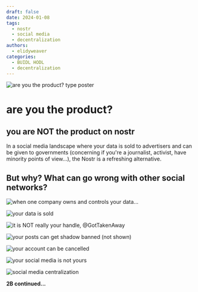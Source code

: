 ```yaml
---
draft: false
date: 2024-01-08 
tags:
  - nostr
  - social media
  - decentralization
authors:
  - elidyweaver
categories:
  - BUIDL HODL
  - decentralization
---
```


![are you the product? type poster](../../assets/images/gift-and-nemesis/you-are-the-product-1.png)

# are you the product?
## you are NOT the product on nostr

In a social media landscape where your data is sold to advertisers and can be given to governments (concerning if you're a journalist, activist, have minority points of view...), the Nostr is a refreshing alternative.

## But why? What can go wrong with other social networks? 

<!-- excerpt ends before this -->

![when one company owns and controls your data...](../../assets/images/gift-and-nemesis/you-are-the-product-2.png)


![your data is sold](../../assets/images/gift-and-nemesis/you-are-the-product-3.png)


![it is NOT really your handle, @GotTakenAway](../../assets/images/gift-and-nemesis/you-are-the-product-4.png)

![your posts can get shadow banned (not shown)](../../assets/images/gift-and-nemesis/you-are-the-product-5.png)

![your account can be cancelled](../../assets/images/gift-and-nemesis/you-are-the-product-6.png)

![your social media is not yours](../../assets/images/gift-and-nemesis/you-are-the-product-7.png)

![social media centralization](../../assets/images/gift-and-nemesis/social-media-centralization.png)


**2B continued...**